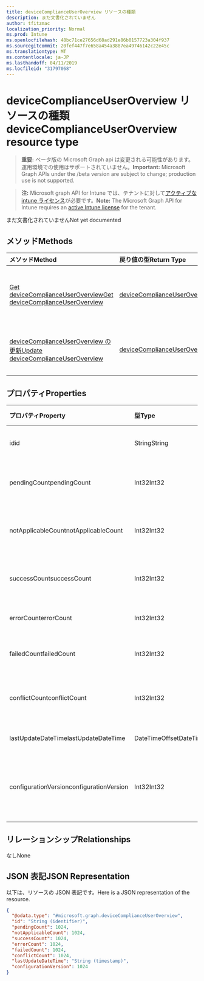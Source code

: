 ```yaml
---
title: deviceComplianceUserOverview リソースの種類
description: まだ文書化されていません
author: tfitzmac
localization_priority: Normal
ms.prod: Intune
ms.openlocfilehash: 48bc71ce27656d68ad291e86b0157723a304f937
ms.sourcegitcommit: 20fef447f7e658a454a3887ea49746142c22e45c
ms.translationtype: MT
ms.contentlocale: ja-JP
ms.lasthandoff: 04/11/2019
ms.locfileid: "31797068"
---
```

# <a name="devicecomplianceuseroverview-resource-type"></a><span data-ttu-id="a1bbc-103">deviceComplianceUserOverview リソースの種類</span><span class="sxs-lookup"><span data-stu-id="a1bbc-103">deviceComplianceUserOverview resource type</span></span>

> <span data-ttu-id="a1bbc-104">**重要:** ベータ版の Microsoft Graph api は変更される可能性があります。運用環境での使用はサポートされていません。</span><span class="sxs-lookup"><span data-stu-id="a1bbc-104">**Important:** Microsoft Graph APIs under the /beta version are subject to change; production use is not supported.</span></span>

> <span data-ttu-id="a1bbc-105">**注:** Microsoft graph API for Intune では、テナントに対して[アクティブな intune ライセンス](https://go.microsoft.com/fwlink/?linkid=839381)が必要です。</span><span class="sxs-lookup"><span data-stu-id="a1bbc-105">**Note:** The Microsoft Graph API for Intune requires an [active Intune license](https://go.microsoft.com/fwlink/?linkid=839381) for the tenant.</span></span>

<span data-ttu-id="a1bbc-106">まだ文書化されていません</span><span class="sxs-lookup"><span data-stu-id="a1bbc-106">Not yet documented</span></span>

## <a name="methods"></a><span data-ttu-id="a1bbc-107">メソッド</span><span class="sxs-lookup"><span data-stu-id="a1bbc-107">Methods</span></span>
|<span data-ttu-id="a1bbc-108">メソッド</span><span class="sxs-lookup"><span data-stu-id="a1bbc-108">Method</span></span>|<span data-ttu-id="a1bbc-109">戻り値の型</span><span class="sxs-lookup"><span data-stu-id="a1bbc-109">Return Type</span></span>|<span data-ttu-id="a1bbc-110">説明</span><span class="sxs-lookup"><span data-stu-id="a1bbc-110">Description</span></span>|
|:---|:---|:---|
|[<span data-ttu-id="a1bbc-111">Get deviceComplianceUserOverview</span><span class="sxs-lookup"><span data-stu-id="a1bbc-111">Get deviceComplianceUserOverview</span></span>](../api/intune-deviceconfig-devicecomplianceuseroverview-get.md)|[<span data-ttu-id="a1bbc-112">deviceComplianceUserOverview</span><span class="sxs-lookup"><span data-stu-id="a1bbc-112">deviceComplianceUserOverview</span></span>](../resources/intune-deviceconfig-devicecomplianceuseroverview.md)|<span data-ttu-id="a1bbc-113">[deviceComplianceUserOverview](../resources/intune-deviceconfig-devicecomplianceuseroverview.md) オブジェクトのプロパティとリレーションシップを読み取ります。</span><span class="sxs-lookup"><span data-stu-id="a1bbc-113">Read properties and relationships of the [deviceComplianceUserOverview](../resources/intune-deviceconfig-devicecomplianceuseroverview.md) object.</span></span>|
|[<span data-ttu-id="a1bbc-114">deviceComplianceUserOverview の更新</span><span class="sxs-lookup"><span data-stu-id="a1bbc-114">Update deviceComplianceUserOverview</span></span>](../api/intune-deviceconfig-devicecomplianceuseroverview-update.md)|[<span data-ttu-id="a1bbc-115">deviceComplianceUserOverview</span><span class="sxs-lookup"><span data-stu-id="a1bbc-115">deviceComplianceUserOverview</span></span>](../resources/intune-deviceconfig-devicecomplianceuseroverview.md)|<span data-ttu-id="a1bbc-116">[deviceComplianceUserOverview](../resources/intune-deviceconfig-devicecomplianceuseroverview.md) オブジェクトのプロパティを更新します。</span><span class="sxs-lookup"><span data-stu-id="a1bbc-116">Update the properties of a [deviceComplianceUserOverview](../resources/intune-deviceconfig-devicecomplianceuseroverview.md) object.</span></span>|

## <a name="properties"></a><span data-ttu-id="a1bbc-117">プロパティ</span><span class="sxs-lookup"><span data-stu-id="a1bbc-117">Properties</span></span>
|<span data-ttu-id="a1bbc-118">プロパティ</span><span class="sxs-lookup"><span data-stu-id="a1bbc-118">Property</span></span>|<span data-ttu-id="a1bbc-119">型</span><span class="sxs-lookup"><span data-stu-id="a1bbc-119">Type</span></span>|<span data-ttu-id="a1bbc-120">説明</span><span class="sxs-lookup"><span data-stu-id="a1bbc-120">Description</span></span>|
|:---|:---|:---|
|<span data-ttu-id="a1bbc-121">id</span><span class="sxs-lookup"><span data-stu-id="a1bbc-121">id</span></span>|<span data-ttu-id="a1bbc-122">String</span><span class="sxs-lookup"><span data-stu-id="a1bbc-122">String</span></span>|<span data-ttu-id="a1bbc-123">エンティティのキー。</span><span class="sxs-lookup"><span data-stu-id="a1bbc-123">Key of the entity.</span></span>|
|<span data-ttu-id="a1bbc-124">pendingCount</span><span class="sxs-lookup"><span data-stu-id="a1bbc-124">pendingCount</span></span>|<span data-ttu-id="a1bbc-125">Int32</span><span class="sxs-lookup"><span data-stu-id="a1bbc-125">Int32</span></span>|<span data-ttu-id="a1bbc-126">保留中のユーザーの数</span><span class="sxs-lookup"><span data-stu-id="a1bbc-126">Number of pending Users</span></span>|
|<span data-ttu-id="a1bbc-127">notApplicableCount</span><span class="sxs-lookup"><span data-stu-id="a1bbc-127">notApplicableCount</span></span>|<span data-ttu-id="a1bbc-128">Int32</span><span class="sxs-lookup"><span data-stu-id="a1bbc-128">Int32</span></span>|<span data-ttu-id="a1bbc-129">該当しないユーザーの数</span><span class="sxs-lookup"><span data-stu-id="a1bbc-129">Number of not applicable users</span></span>|
|<span data-ttu-id="a1bbc-130">successCount</span><span class="sxs-lookup"><span data-stu-id="a1bbc-130">successCount</span></span>|<span data-ttu-id="a1bbc-131">Int32</span><span class="sxs-lookup"><span data-stu-id="a1bbc-131">Int32</span></span>|<span data-ttu-id="a1bbc-132">成功したユーザーの数</span><span class="sxs-lookup"><span data-stu-id="a1bbc-132">Number of succeeded Users</span></span>|
|<span data-ttu-id="a1bbc-133">errorCount</span><span class="sxs-lookup"><span data-stu-id="a1bbc-133">errorCount</span></span>|<span data-ttu-id="a1bbc-134">Int32</span><span class="sxs-lookup"><span data-stu-id="a1bbc-134">Int32</span></span>|<span data-ttu-id="a1bbc-135">エラー ユーザーの数</span><span class="sxs-lookup"><span data-stu-id="a1bbc-135">Number of error Users</span></span>|
|<span data-ttu-id="a1bbc-136">failedCount</span><span class="sxs-lookup"><span data-stu-id="a1bbc-136">failedCount</span></span>|<span data-ttu-id="a1bbc-137">Int32</span><span class="sxs-lookup"><span data-stu-id="a1bbc-137">Int32</span></span>|<span data-ttu-id="a1bbc-138">失敗したユーザーの数</span><span class="sxs-lookup"><span data-stu-id="a1bbc-138">Number of failed Users</span></span>|
|<span data-ttu-id="a1bbc-139">conflictCount</span><span class="sxs-lookup"><span data-stu-id="a1bbc-139">conflictCount</span></span>|<span data-ttu-id="a1bbc-140">Int32</span><span class="sxs-lookup"><span data-stu-id="a1bbc-140">Int32</span></span>|<span data-ttu-id="a1bbc-141">競合しているユーザーの数</span><span class="sxs-lookup"><span data-stu-id="a1bbc-141">Number of users in conflict</span></span>|
|<span data-ttu-id="a1bbc-142">lastUpdateDateTime</span><span class="sxs-lookup"><span data-stu-id="a1bbc-142">lastUpdateDateTime</span></span>|<span data-ttu-id="a1bbc-143">DateTimeOffset</span><span class="sxs-lookup"><span data-stu-id="a1bbc-143">DateTimeOffset</span></span>|<span data-ttu-id="a1bbc-144">最終更新時刻</span><span class="sxs-lookup"><span data-stu-id="a1bbc-144">Last update time</span></span>|
|<span data-ttu-id="a1bbc-145">configurationVersion</span><span class="sxs-lookup"><span data-stu-id="a1bbc-145">configurationVersion</span></span>|<span data-ttu-id="a1bbc-146">Int32</span><span class="sxs-lookup"><span data-stu-id="a1bbc-146">Int32</span></span>|<span data-ttu-id="a1bbc-147">対象の概要に関するポリシーのバージョン</span><span class="sxs-lookup"><span data-stu-id="a1bbc-147">Version of the policy for that overview</span></span>|

## <a name="relationships"></a><span data-ttu-id="a1bbc-148">リレーションシップ</span><span class="sxs-lookup"><span data-stu-id="a1bbc-148">Relationships</span></span>
<span data-ttu-id="a1bbc-149">なし</span><span class="sxs-lookup"><span data-stu-id="a1bbc-149">None</span></span>

## <a name="json-representation"></a><span data-ttu-id="a1bbc-150">JSON 表記</span><span class="sxs-lookup"><span data-stu-id="a1bbc-150">JSON Representation</span></span>
<span data-ttu-id="a1bbc-151">以下は、リソースの JSON 表記です。</span><span class="sxs-lookup"><span data-stu-id="a1bbc-151">Here is a JSON representation of the resource.</span></span>
<!-- {
  "blockType": "resource",
  "keyProperty": "id",
  "@odata.type": "microsoft.graph.deviceComplianceUserOverview"
}
-->
``` json
{
  "@odata.type": "#microsoft.graph.deviceComplianceUserOverview",
  "id": "String (identifier)",
  "pendingCount": 1024,
  "notApplicableCount": 1024,
  "successCount": 1024,
  "errorCount": 1024,
  "failedCount": 1024,
  "conflictCount": 1024,
  "lastUpdateDateTime": "String (timestamp)",
  "configurationVersion": 1024
}
```





